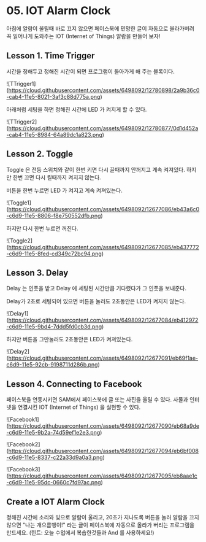 # 05. IOT Alarm Clock

아침에 알람이 울릴때 바로 끄지 않으면 페이스북에 민망한 글이 자동으로 올라가버려 꼭 일어나게 도와주는 IOT (Internet of Things) 알람을 만들어 보자!

## Lesson 1. Time Trigger

시간을 정해두고 정해진 시간이 되면 프로그램이 돌아가게 해 주는 블록이다.

![TTrigger1] (https://cloud.githubusercontent.com/assets/6498092/12780898/2a9b36c0-cab4-11e5-8021-3af3c88d775a.png)

아래처럼 세팅을 하면 정해진 시간에 LED 가 켜지게 할 수 있다.

![TTrigger2] (https://cloud.githubusercontent.com/assets/6498092/12780877/0d1d452a-cab4-11e5-8984-64a89dc1a823.png)

## Lesson 2. Toggle

Toggle 은 전등 스위치와 같이 한번 키면 다시 끌때까지 안꺼지고 계속 켜져있다. 하지만 한번 끄면 다시 킬때까지 켜지지 않는다.

버튼을 한번 누르면 LED 가 켜지고 계속 켜져있는다.

![Toggle1] (https://cloud.githubusercontent.com/assets/6498092/12677086/eb43a6c0-c6d9-11e5-8806-f8e750552dfb.png)

하지만 다시 한번 누르면 꺼진다.

![Toggle2] (https://cloud.githubusercontent.com/assets/6498092/12677085/eb437772-c6d9-11e5-8fed-cd349c72bc94.png)

## Lesson 3. Delay

Delay 는 인풋을 받고 Delay 에 세팅된 시간만큼 기다렸다가 그 인풋을 보내준다.

Delay가 2초로 세팅되어 있으면 버튼을 눌러도 2초동안은 LED가 켜지지 않는다.

![Delay1] (https://cloud.githubusercontent.com/assets/6498092/12677084/eb412972-c6d9-11e5-9bd4-7ddd5fd0cb3d.png)

하지만 버튼을 그만눌러도 2초동안은 LED가 켜져있는다.

![Delay2] (https://cloud.githubusercontent.com/assets/6498092/12677091/eb69f1ae-c6d9-11e5-92cb-9198711d286b.png)

## Lesson 4. Connecting to Facebook

페이스북을 연동시키면 SAM에서 페이스북에 글 또는 사진을 올릴 수 있다.
사물과 인터넷을 연결시킨 IOT (Internet of Things) 을 실현할 수 있다.

![Facebook1] (https://cloud.githubusercontent.com/assets/6498092/12677090/eb68a9de-c6d9-11e5-9b2a-74d59ef1e2e3.png)

![Facebook2] (https://cloud.githubusercontent.com/assets/6498092/12677094/eb6bf008-c6d9-11e5-8337-c22a33d9a0a3.png)

![Facebook3] (https://cloud.githubusercontent.com/assets/6498092/12677095/eb8aae1c-c6d9-11e5-95dc-0660c7fd97ac.png)

## Create a IOT Alarm Clock

정해진 시간에 소리와 빛으로 알람이 울리고, 20초가 지나도록 버튼을 눌러 알람을 끄지 않으면 "나는 개으름뱅이!" 라는 글이 페이스북에 자동으로 올라가 버리는 프로그램을 만드세요. (힌트: 오늘 수업에서 복습한것들과 And 를 사용하세요!)
